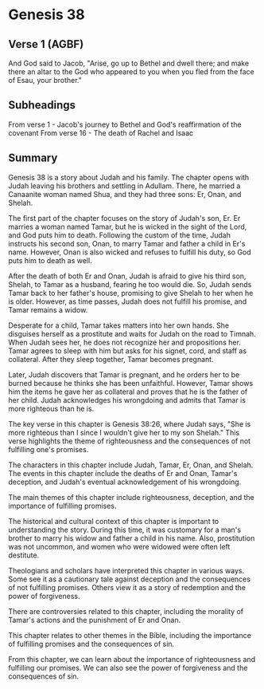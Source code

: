 # Genesis 38

## Verse 1 (AGBF)

And God said to Jacob, "Arise, go up to Bethel and dwell there; and make there an altar to the God who appeared to you when you fled from the face of Esau, your brother."

## Subheadings

From verse 1 - Jacob's journey to Bethel and God's reaffirmation of the covenant
From verse 16 - The death of Rachel and Isaac

## Summary

Genesis 38 is a story about Judah and his family. The chapter opens with Judah leaving his brothers and settling in Adullam. There, he married a Canaanite woman named Shua, and they had three sons: Er, Onan, and Shelah.

The first part of the chapter focuses on the story of Judah's son, Er. Er marries a woman named Tamar, but he is wicked in the sight of the Lord, and God puts him to death. Following the custom of the time, Judah instructs his second son, Onan, to marry Tamar and father a child in Er's name. However, Onan is also wicked and refuses to fulfill his duty, so God puts him to death as well.

After the death of both Er and Onan, Judah is afraid to give his third son, Shelah, to Tamar as a husband, fearing he too would die. So, Judah sends Tamar back to her father's house, promising to give Shelah to her when he is older. However, as time passes, Judah does not fulfill his promise, and Tamar remains a widow.

Desperate for a child, Tamar takes matters into her own hands. She disguises herself as a prostitute and waits for Judah on the road to Timnah. When Judah sees her, he does not recognize her and propositions her. Tamar agrees to sleep with him but asks for his signet, cord, and staff as collateral. After they sleep together, Tamar becomes pregnant.

Later, Judah discovers that Tamar is pregnant, and he orders her to be burned because he thinks she has been unfaithful. However, Tamar shows him the items he gave her as collateral and proves that he is the father of her child. Judah acknowledges his wrongdoing and admits that Tamar is more righteous than he is.

The key verse in this chapter is Genesis 38:26, where Judah says, "She is more righteous than I since I wouldn't give her to my son Shelah." This verse highlights the theme of righteousness and the consequences of not fulfilling one's promises.

The characters in this chapter include Judah, Tamar, Er, Onan, and Shelah. The events in this chapter include the deaths of Er and Onan, Tamar's deception, and Judah's eventual acknowledgement of his wrongdoing.

The main themes of this chapter include righteousness, deception, and the importance of fulfilling promises.

The historical and cultural context of this chapter is important to understanding the story. During this time, it was customary for a man's brother to marry his widow and father a child in his name. Also, prostitution was not uncommon, and women who were widowed were often left destitute.

Theologians and scholars have interpreted this chapter in various ways. Some see it as a cautionary tale against deception and the consequences of not fulfilling promises. Others view it as a story of redemption and the power of forgiveness.

There are controversies related to this chapter, including the morality of Tamar's actions and the punishment of Er and Onan.

This chapter relates to other themes in the Bible, including the importance of fulfilling promises and the consequences of sin.

From this chapter, we can learn about the importance of righteousness and fulfilling our promises. We can also see the power of forgiveness and the consequences of sin.
